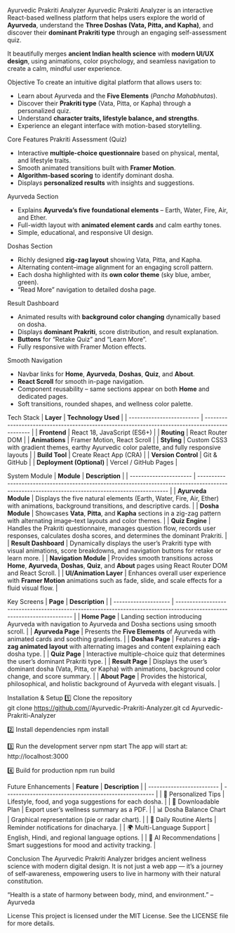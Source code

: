 Ayurvedic Prakriti Analyzer
Ayurvedic Prakriti Analyzer is an interactive React-based wellness platform that helps users explore the world of **Ayurveda**, understand the **Three Doshas (Vata, Pitta, and Kapha)**, and discover their **dominant Prakriti type** through an engaging self-assessment quiz.

It beautifully merges **ancient Indian health science** with **modern UI/UX design**, using animations, color psychology, and seamless navigation to create a calm, mindful user experience.

Objective
To create an intuitive digital platform that allows users to:
- Learn about Ayurveda and the **Five Elements** (*Pancha Mahabhutas*).  
- Discover their **Prakriti type** (Vata, Pitta, or Kapha) through a personalized quiz.  
- Understand **character traits, lifestyle balance, and strengths**.  
- Experience an elegant interface with motion-based storytelling.

Core Features
Prakriti Assessment (Quiz)
- Interactive **multiple-choice questionnaire** based on physical, mental, and lifestyle traits.  
- Smooth animated transitions built with **Framer Motion**.  
- **Algorithm-based scoring** to identify dominant dosha.  
- Displays **personalized results** with insights and suggestions.  

Ayurveda Section
- Explains **Ayurveda’s five foundational elements** – Earth, Water, Fire, Air, and Ether.  
- Full-width layout with **animated element cards** and calm earthy tones.  
- Simple, educational, and responsive UI design.

Doshas Section
- Richly designed **zig-zag layout** showing Vata, Pitta, and Kapha.  
- Alternating content–image alignment for an engaging scroll pattern.  
- Each dosha highlighted with its **own color theme** (sky blue, amber, green).  
- “Read More” navigation to detailed dosha page.

Result Dashboard
- Animated results with **background color changing** dynamically based on dosha.  
- Displays **dominant Prakriti**, score distribution, and result explanation.  
- **Buttons** for “Retake Quiz” and “Learn More”.  
- Fully responsive with Framer Motion effects.

Smooth Navigation
- Navbar links for **Home**, **Ayurveda**, **Doshas**, **Quiz**, and **About**.
- **React Scroll** for smooth in-page navigation.  
- Component reusability – same sections appear on both **Home** and dedicated pages.  
- Soft transitions, rounded shapes, and wellness color palette.

  
Tech Stack
| **Layer**                 | **Technology Used**                                                                            |
| ------------------------- | ---------------------------------------------------------------------------------------------- |
| **Frontend**              | React 18, JavaScript (ES6+)                                                                    |
| **Routing**               | React Router DOM                                                                               |
| **Animations**            | Framer Motion, React Scroll                                                                    |
| **Styling**               | Custom CSS3 with gradient themes, earthy Ayurvedic color palette, and fully responsive layouts |
| **Build Tool**            | Create React App (CRA)                                                                         |
| **Version Control**       | Git & GitHub                                                                                   |
| **Deployment (Optional)** | Vercel / GitHub Pages                                                                          |


System Module
| **Module**             | **Description**                                                                                                                                   |
| ---------------------- | ------------------------------------------------------------------------------------------------------------------------------------------------- |
| **Ayurveda Module**    | Displays the five natural elements (Earth, Water, Fire, Air, Ether) with animations, background transitions, and descriptive cards.               |
| **Dosha Module**       | Showcases **Vata**, **Pitta**, and **Kapha** sections in a zig-zag pattern with alternating image–text layouts and color themes.                  |
| **Quiz Engine**        | Handles the Prakriti questionnaire, manages question flow, records user responses, calculates dosha scores, and determines the dominant Prakriti. |
| **Result Dashboard**   | Dynamically displays the user’s Prakriti type with visual animations, score breakdowns, and navigation buttons for retake or learn more.          |
| **Navigation Module**  | Provides smooth transitions across **Home**, **Ayurveda**, **Doshas**, **Quiz**, and **About** pages using React Router DOM and React Scroll.     |
| **UI/Animation Layer** | Enhances overall user experience with **Framer Motion** animations such as fade, slide, and scale effects for a fluid visual flow.                |


Key Screens
| **Page**             | **Description**                                                                                                         |
| -------------------- | ----------------------------------------------------------------------------------------------------------------------- |
| **Home Page**     | Landing section introducing Ayurveda with navigation to Ayurveda and Dosha sections using smooth scroll.                |
| **Ayurveda Page** | Presents the **Five Elements** of Ayurveda with animated cards and soothing gradients.                                  |
| **Doshas Page**   | Features a **zig-zag animated layout** with alternating images and content explaining each dosha type.                  |
| **Quiz Page**     | Interactive multiple-choice quiz that determines the user’s dominant Prakriti type.                                     |
| **Result Page**   | Displays the user’s dominant dosha (Vata, Pitta, or Kapha) with animations, background color change, and score summary. |
| **About Page**    | Provides the historical, philosophical, and holistic background of Ayurveda with elegant visuals.                       |

Installation & Setup
1️⃣ Clone the repository  
git clone https://github.com/<your-username>/Ayurvedic-Prakriti-Analyzer.git
cd Ayurvedic-Prakriti-Analyzer

2️⃣ Install dependencies
npm install

3️⃣ Run the development server
npm start
The app will start at:
http://localhost:3000

4️⃣ Build for production
npm run build

Future Enhancements
| **Feature**               | **Description**                                       |
| ------------------------- | ----------------------------------------------------- |
| 🪷 Personalized Tips      | Lifestyle, food, and yoga suggestions for each dosha. |
| 🧾 Downloadable Plan      | Export user’s wellness summary as a PDF.              |
| 📊 Dosha Balance Chart    | Graphical representation (pie or radar chart).        |
| 🔔 Daily Routine Alerts   | Reminder notifications for dinacharya.                |
| 🌍 Multi-Language Support | English, Hindi, and regional language options.        |
| 🤖 AI Recommendations     | Smart suggestions for mood and activity tracking.     |

Conclusion
The Ayurvedic Prakriti Analyzer bridges ancient wellness science with modern digital design.
It is not just a web app — it’s a journey of self-awareness, empowering users to live in harmony with their natural constitution.

“Health is a state of harmony between body, mind, and environment.” – Ayurveda

License
This project is licensed under the MIT License.
See the LICENSE file for more details.
